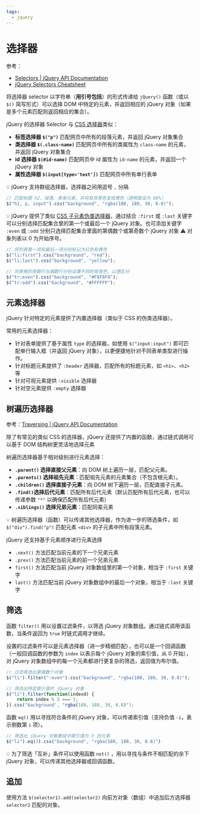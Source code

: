 ```yaml
---
tags:
  - jquery
---
```


# 选择器
参考：
* [Selectors | jQuery API Documentation](https://api.jquery.com/category/selectors/)
* [jQuery Selectors Cheatsheet](https://www.w3schools.com/jquery/jquery_ref_selectors.asp)

将选择器 selector 以字符串（**用引号包括**）的形式传递给 `jQuery()` 函数（或以 `$()` 简写形式）可以选择 DOM 中特定的元素，并返回相应的 jQuery 对象（如果是多个元素匹配则返回相应的集合）。

jQuery 的选择器 Selector 与 [CSS 选择器](../../CSS/选择器.md)类似：
* **标签选择器 `$("p")`** 匹配网页中所有的段落元素，并返回 jQuery 对象集合
* **类选择器 `$(.class-name)`** 匹配网页中所有的类属性为 `class-name` 的元素，并返回 jQuery 对象集合
* **id 选择器 `$(#id-name)`** 匹配网页中 id 属性为 `id-name` 的元素，并返回一个 jQuery 对象
* **属性选择器 `$(input[type='text'])`** 匹配网页中所有单行表单

:bulb: jQuery 支持群组选择器，选择器之间用逗号 `,` 分隔

```js
// 匹配标题 h2、段落、表单元素，并将其背景色变成黄色（透明度设为 80%）
$("h2, p, input").css("background", "rgba(180, 180, 30, 0.8)");
```

:bulb: jQuery 提供了类似 [CSS 子元素伪类选择器](../../CSS/选择器.md#伪类选择器)，通过结合 `:first` 或 `:last` 关键字可以分别选择匹配集合里的第一个或最后一个 jQuery 对象。也可添加关键字 `:even` 或 `:odd` 分别只选择匹配集合里面的第偶数个或第奇数个 jQuery 对象 :warning: 对象列表以 0 为开始序号。

```js
// 将列表第一项和最后一项分别标记为红色和黄色
$("li:first").css("background", "red");
$("li:last").css("background", "yellow");

// 将表格的奇数行与偶数行分别设置不同的背景色，以便区分
$("tr:even").css("background", "#F8F8F8");
$("tr:odd").css("background", "#FFFFFF");
```

## 元素选择器
jQuery 针对特定的元素提供了内置选择器（类似于 CSS 的伪类选择器）。

常用的元素选择器：
* 针对表单提供了基于属性 `type` 的选择器，如使用 `$("input:input")` 即可匹配单行输入框（并返回 jQuery 对象），以更便捷地针对不同表单类型进行操作。
* 针对标题元素提供了 `:header` 选择器，匹配所有的标题元素，如 `<h1>`、`<h2>` 等
* 针对可视元素提供 `:visible` 选择器
* 针对空元素提供 `:empty` 选择器

## 树遍历选择器
参考：[Traversing | jQuery API Documentation](https://api.jquery.com/category/traversing/)

除了有常见的类似 CSS 的选择器，jQuery 还提供了内置的函数，通过链式调用可以基于 DOM 结构树更灵活地选择元素

树遍历选择器基于相对级别进行元素选择：
* **`.parent()` 选择直接父元素**：向 DOM 树上遍历一层，匹配父元素。
* **`.parents()` 选择祖先元素**：匹配祖先元素的元素集合（不包含根元素）。
* **`.children()` 选择直接子元素**：向 DOM 树下遍历一层，匹配直接子元素。
* **`.find()`选择后代元素**：匹配所有后代元素（默认匹配所有后代元素，也可以传递参数 `"*"` 以确保匹配所有后代元素）
* **`.siblings()` 选择兄弟元素**：匹配同辈元素

:bulb: 树遍历选择器（函数）可以传递其他选择器，作为进一步的筛选条件，如 `$("div").find("p")` 匹配元素 `<div>` 的子元素中所有段落元素。

jQuery 还支持基于元素顺序进行元素选择
* `.next()` 方法匹配当前元素的下一个兄弟元素
* `.prev()` 方法匹配当前元素的前一个兄弟元素
* `first()` 方法匹配当前 jQuery 对象数组里的第一个对象，相当于 `:first` 关键字
* `last()` 方法匹配当前 jQuery 对象数组中的最后一个对象，相当于 `:last` 关键字

## 筛选
函数 `filter()` 用以设置过滤条件，以筛选 jQuery 对象数组。通过链式调用该函数，当条件返回为 `true` 时链式调用才继续。

设置的过滤条件可以是元素选择器（进一步精细匹配），也可以是一个回调函数（一般回调函数的参数为 `index` 以表示每个 jQuery 对象的索引值，从 0 开始），对 jQuery 对象数组中的每一个元素都进行更复杂的筛选，返回值为布尔值。

```js
// 过滤筛选出第偶数个对象
$("li").filter(":even").css("background", "rgba(180, 180, 30, 0.8)");

// 筛选出特定索引值的 jQuery 对象
$("li").filter(function(indexd) {
    return index % 3 === 1;
}).css("background', "rgba(180, 180, 30, 0.8)");
```

函数 `eq()` 用以寻找符合条件的 jQuery 对象，可以传递索引值（支持负值 `-i`，表示倒数第 `i` 项）。

```js
// 筛选出 jQuery 对象数组中索引值为 3 的元素
$("li").eq(3).css("background", "rgba(180, 180, 30, 0.8)")
```

:bulb: 为了筛选「互补」条件可以使用函数 `not()` ，用以寻找与条件不相匹配的余下 jQuery 对象，可以传递其他选择器或回调函数。

## 追加
使用方法 `$(selector1).add(selector2)` 向前方对象（数组）中追加后方选择器 `selector2` 匹配的对象。